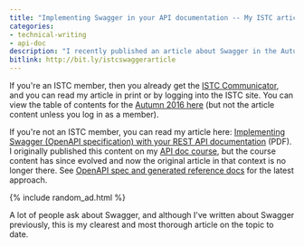 ```yaml
---
title: "Implementing Swagger in your API documentation -- My ISTC article"
categories:
- technical-writing
- api-doc
description: "I recently published an article about Swagger in the Autumn 2016 edition of ISTC's magazine, Communicator. ISTC stands for Institute of Scientific and Technical Communicators. My article provides an introduction to using Swagger (now called OpenAPI specification) for publishing your REST API documentation."
bitlink: http://bit.ly/istcswaggerarticle
---
```


If you're an ISTC member, then you already get the [ISTC Communicator](http://www.istc.org.uk/publications-and-resources/communicator/), and you can read my article in print or by logging into the ISTC site. You can view the table of contents for the [Autumn 2016 here](http://www.istc.org.uk//images/2016/05/Comm1609Web_TOC.pdf) (but not the article content unless you log in as a member).

If you're not an ISTC member, you can read my article here: [Implementing Swagger (OpenAPI specification) with your REST API documentation](https://s3.us-west-1.wasabisys.com/idbwmedia.com/images/stc_communicator_swagger.pdf) (PDF). I originally published this content on my [API doc course](/learnapidoc/), but the course content has since evolved and now the original article in that context is no longer there. See [OpenAPI spec and generated reference docs](/learnapidoc/restapispecifications.html) for the latest approach.

{% include random_ad.html %}

A lot of people ask about Swagger, and although I've written about Swagger previously, this is my clearest and most thorough article on the topic to date.

